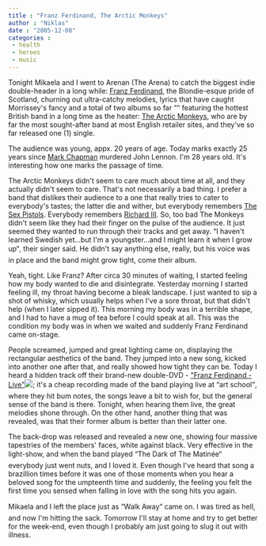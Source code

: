 ```yaml
---
title : "Franz Ferdinand, The Arctic Monkeys"
author : "Niklas"
date : "2005-12-08"
categories : 
 - health
 - heroes
 - music
---
```


Tonight Mikaela and I went to Arenan (The Arena) to catch the biggest indie double-header in a long while: [Franz Ferdinand](http://www.franzferdinand.co.uk), the Blondie-esque pride of Scotland, churning out ultra-catchy melodies, lyrics that have caught Morrissey's fancy and a total of two albums so far ““ featuring the hottest British band in a long time as the heater: [The Arctic Monkeys](http://www.arcticmonkeys.com), who are by far the most sought-after band at most English retailer sites, and they've so far released one (1) single.

The audience was young, appx. 20 years of age. Today marks exactly 25 years since [Mark Chapman](http://www.crimelibrary.com/classics4/chapman) murdered John Lennon. I'm 28 years old. It's interesting how one marks the passage of time.

The Arctic Monkeys didn't seem to care much about time at all, and they actually didn't seem to care. That's not necessarily a bad thing. I prefer a band that dislikes their audience to a one that really tries to cater to everybody's tastes; the latter die and wither, but everybody remembers [The Sex Pistols](http://en.wikipedia.org/wiki/Sex_Pistols). Everybody remembers [Richard III](http://en.wikipedia.org/wiki/Richard_III_%28play%29). So, too bad The Monkeys didn't seem like they had their finger on the pulse of the audience. It just seemed they wanted to run through their tracks and get away. “I haven't learned Swedish yet...but I'm a youngster...and I might learn it when I grow up“, their singer said. He didn't say anything else, really, but his voice was in place and the band might grow tight, come their album.

Yeah, tight. Like Franz? After circa 30 minutes of waiting, I started feeling how my body wanted to die and disintegrate. Yesterday morning I started feeling ill, my throat having become a bleak landscape. I just wanted to sip a shot of whisky, which usually helps when I've a sore throat, but that didn't help (when I later sipped it). This morning my body was in a terrible shape, and I had to have a mug of tea before I could speak at all. This was the condition my body was in when we waited and suddenly Franz Ferdinand came on-stage.

People screamed, jumped and great lighting came on, displaying the rectangular aesthetics of the band. They jumped into a new song, kicked into another one after that, and really showed how tight they can be. Today I heard a hidden track off their brand-new double-DVD - ["Franz Ferdinand - Live"](http://www.amazon.com/exec/obidos/redirect?link_code=ur2&tag=niklasblog-20&camp=1789&creative=9325&path=http%3A%2F%2Fwww.amazon.com%2Fgp%2Fproduct%2FB000BQ7JL6%2Fqid%3D1134083063)![](http://www.assoc-amazon.com/e/ir?t=niklasblog-20&l=ur2&o=1); it's a cheap recording made of the band playing live at “art school“, where they hit bum notes, the songs leave a bit to wish for, but the general sense of the band is there. Tonight, when hearing them live, the great melodies shone through. On the other hand, another thing that was revealed, was that their former album is better than their latter one.

The back-drop was released and revealed a new one, showing four massive tapestries of the members' faces, white against black. Very effective in the light-show, and when the band played “The Dark of The Matinée“ everybody just went nuts, and I loved it. Even though I've heard that song a brazillion times before it was one of those moments when you hear a beloved song for the umpteenth time and suddenly, the feeling you felt the first time you sensed when falling in love with the song hits you again.

Mikaela and I left the place just as “Walk Away“ came on. I was tired as hell, and now I'm hitting the sack. Tomorrow I'll stay at home and try to get better for the week-end, even though I probably am just going to slug it out with illness.
